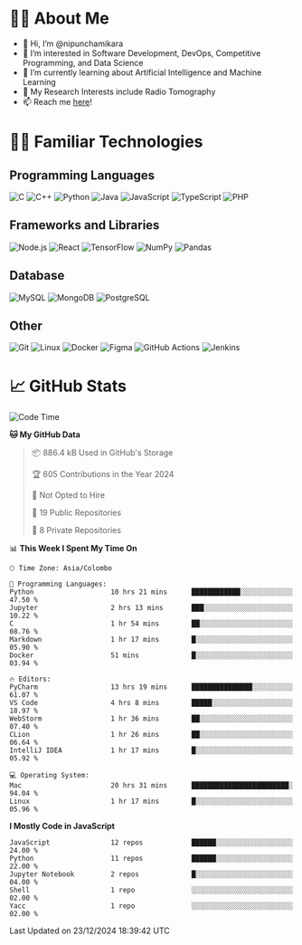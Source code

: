 # 🙋‍♂️ About Me
- 👋 Hi, I’m @nipunchamikara
- 👀 I’m interested in Software Development, DevOps, Competitive Programming, and Data Science
- 🌱 I’m currently learning about Artificial Intelligence and Machine Learning
- 📜 My Research Interests include Radio Tomography
- 📫 Reach me [here](mailto:nipunchamikara@yahoo.com)!

# 👨‍💻 Familiar Technologies

## Programming Languages
![C](https://img.icons8.com/color/48/000000/c-programming.png "C")
![C++](https://img.icons8.com/color/48/000000/c-plus-plus-logo.png "C++")
![Python](https://img.icons8.com/color/48/000000/python.png "Python")
![Java](https://img.icons8.com/color/48/000000/java-coffee-cup-logo.png "Java")
![JavaScript](https://img.icons8.com/color/48/000000/javascript.png "JavaScript")
![TypeScript](https://img.icons8.com/color/48/000000/typescript.png "TypeScript")
![PHP](https://img.icons8.com/officel/48/000000/php-logo.png "PHP")

## Frameworks and Libraries
![Node.js](https://img.icons8.com/color/48/000000/nodejs.png "Node.js")
![React](https://img.icons8.com/officel/48/000000/react.png "React")
![TensorFlow](https://img.icons8.com/color/48/000000/tensorflow.png "TensorFlow")
![NumPy](https://img.icons8.com/color/48/000000/numpy.png "NumPy")
![Pandas](https://img.icons8.com/color/48/000000/pandas.png "Pandas")

## Database
![MySQL](https://img.icons8.com/color/48/000000/mysql-logo.png "MySQL")
![MongoDB](https://img.icons8.com/color/48/000000/mongodb.png "MongoDB")
![PostgreSQL](https://img.icons8.com/color/48/000000/postgreesql.png "PostgreSQL")

## Other
![Git](https://img.icons8.com/color/48/000000/git.png "Git")
![Linux](https://img.icons8.com/color/48/000000/linux.png "Linux")
![Docker](https://img.icons8.com/color/48/000000/docker.png "Docker")
![Figma](https://img.icons8.com/color/48/000000/figma.png "Figma")
![GitHub Actions](https://img.icons8.com/color/48/000000/github.png "GitHub Actions")
![Jenkins](https://img.icons8.com/color/48/000000/jenkins.png "Jenkins")

# 📈 GitHub Stats

<!--START_SECTION:waka-->
![Code Time](http://img.shields.io/badge/Code%20Time-1%2C152%20hrs%2037%20mins-blue)

**🐱 My GitHub Data** 

> 📦 886.4 kB Used in GitHub's Storage 
 > 
> 🏆 605 Contributions in the Year 2024
 > 
> 🚫 Not Opted to Hire
 > 
> 📜 19 Public Repositories 
 > 
> 🔑 8 Private Repositories 
 > 
📊 **This Week I Spent My Time On** 

```text
🕑︎ Time Zone: Asia/Colombo

💬 Programming Languages: 
Python                   10 hrs 21 mins      ████████████░░░░░░░░░░░░░   47.50 % 
Jupyter                  2 hrs 13 mins       ███░░░░░░░░░░░░░░░░░░░░░░   10.22 % 
C                        1 hr 54 mins        ██░░░░░░░░░░░░░░░░░░░░░░░   08.76 % 
Markdown                 1 hr 17 mins        █░░░░░░░░░░░░░░░░░░░░░░░░   05.90 % 
Docker                   51 mins             █░░░░░░░░░░░░░░░░░░░░░░░░   03.94 % 

🔥 Editors: 
PyCharm                  13 hrs 19 mins      ███████████████░░░░░░░░░░   61.07 % 
VS Code                  4 hrs 8 mins        █████░░░░░░░░░░░░░░░░░░░░   18.97 % 
WebStorm                 1 hr 36 mins        ██░░░░░░░░░░░░░░░░░░░░░░░   07.40 % 
CLion                    1 hr 26 mins        ██░░░░░░░░░░░░░░░░░░░░░░░   06.64 % 
IntelliJ IDEA            1 hr 17 mins        █░░░░░░░░░░░░░░░░░░░░░░░░   05.92 % 

💻 Operating System: 
Mac                      20 hrs 31 mins      ████████████████████████░   94.04 % 
Linux                    1 hr 17 mins        █░░░░░░░░░░░░░░░░░░░░░░░░   05.96 % 
```

**I Mostly Code in JavaScript** 

```text
JavaScript               12 repos            ██████░░░░░░░░░░░░░░░░░░░   24.00 % 
Python                   11 repos            ██████░░░░░░░░░░░░░░░░░░░   22.00 % 
Jupyter Notebook         2 repos             █░░░░░░░░░░░░░░░░░░░░░░░░   04.00 % 
Shell                    1 repo              ░░░░░░░░░░░░░░░░░░░░░░░░░   02.00 % 
Yacc                     1 repo              ░░░░░░░░░░░░░░░░░░░░░░░░░   02.00 % 
```




 Last Updated on 23/12/2024 18:39:42 UTC
<!--END_SECTION:waka-->

